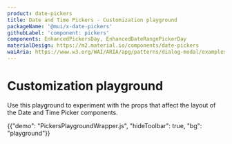 ```yaml
---
product: date-pickers
title: Date and Time Pickers - Customization playground
packageName: '@mui/x-date-pickers'
githubLabel: 'component: pickers'
components: EnhancedPickersDay, EnhancedDateRangePickerDay
materialDesign: https://m2.material.io/components/date-pickers
waiAria: https://www.w3.org/WAI/ARIA/apg/patterns/dialog-modal/examples/datepicker-dialog/
---
```


# Customization playground

<p class="description">Use this playground to experiment with the props that affect the layout of the Date and Time Picker components.</p>

{{"demo": "PickersPlaygroundWrapper.js", "hideToolbar": true, "bg": "playground"}}
